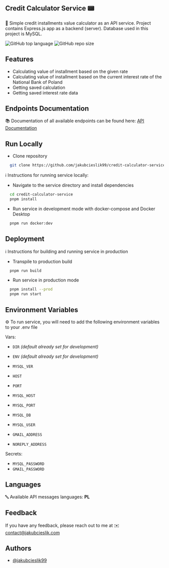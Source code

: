 ## Credit Calculator Service 📟

📌 Simple credit installments value calculator as an API service. Project contains Express.js app as a backend (server).
Database used in this project is MySQL.

![GitHub top language](https://img.shields.io/github/languages/top/jakubcieslik99/credit-calculator-service)
![GitHub repo size](https://img.shields.io/github/repo-size/jakubcieslik99/credit-calculator-service)

## Features

- Calculating value of installment based on the given rate
- Calculating value of installment based on the current interest rate of the National Bank of Poland
- Getting saved calculation
- Getting saved interest rate data

## Endpoints Documentation

📚 Documentation of all available endpoints can be found here:
[API Documentation](https://documenter.getpostman.com/view/20607862/2s9YRB1X86)

## Run Locally

- Clone repository

```bash
  git clone https://github.com/jakubcieslik99/credit-calculator-service.git
```

ℹ️ Instructions for running service locally:

- Navigate to the service directory and install dependencies

```bash
  cd credit-calculator-service
  pnpm install
```

- Run service in development mode with docker-compose and Docker Desktop

```bash
  pnpm run docker:dev
```

## Deployment

ℹ️ Instructions for building and running service in production

- Transpile to production build

```bash
  pnpm run build
```

- Run service in production mode

```bash
  pnpm install --prod
  pnpm run start
```

## Environment Variables

⚙️ To run service, you will need to add the following environment variables to your .env file

Vars:

- `DIR` _(default already set for development)_
- `ENV` _(default already set for development)_

- `MYSQL_VER`

- `HOST`
- `PORT`

- `MYSQL_HOST`
- `MYSQL_PORT`
- `MYSQL_DB`
- `MYSQL_USER`

- `GMAIL_ADDRESS`
- `NOREPLY_ADDRESS`

Secrets:

- `MYSQL_PASSWORD`
- `GMAIL_PASSWORD`

## Languages

🔤 Available API messages languages: **PL**

## Feedback

If you have any feedback, please reach out to me at ✉️ contact@jakubcieslik.com

## Authors

- [@jakubcieslik99](https://www.github.com/jakubcieslik99)
